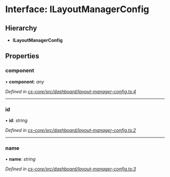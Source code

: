 # Interface: ILayoutManagerConfig

## Hierarchy

* **ILayoutManagerConfig**

## Properties

###  component

• **component**: *any*

*Defined in [cs-core/src/dashboard/layout-manager-config.ts:4](https://github.com/RichardHovenkamp/csnext/blob/0e0b9b29/packages/cs-core/src/dashboard/layout-manager-config.ts#L4)*

___

###  id

• **id**: *string*

*Defined in [cs-core/src/dashboard/layout-manager-config.ts:2](https://github.com/RichardHovenkamp/csnext/blob/0e0b9b29/packages/cs-core/src/dashboard/layout-manager-config.ts#L2)*

___

###  name

• **name**: *string*

*Defined in [cs-core/src/dashboard/layout-manager-config.ts:3](https://github.com/RichardHovenkamp/csnext/blob/0e0b9b29/packages/cs-core/src/dashboard/layout-manager-config.ts#L3)*
